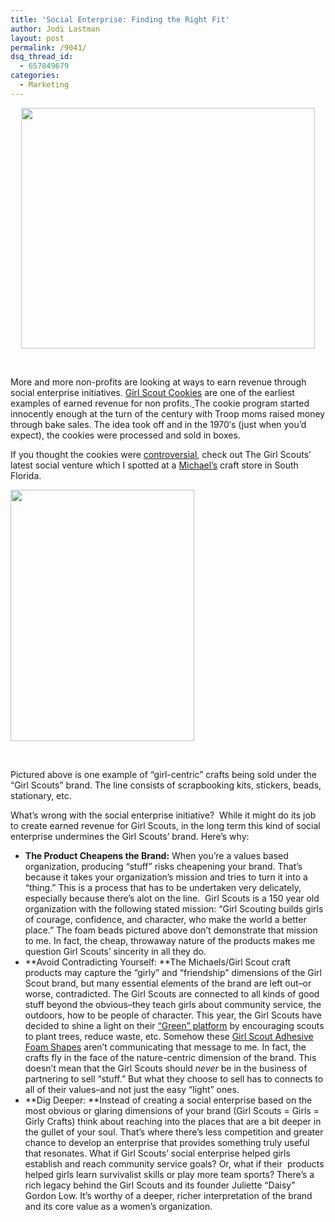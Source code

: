 ```yaml
---
title: 'Social Enterprise: Finding the Right Fit'
author: Jodi Lastman
layout: post
permalink: /9041/
dsq_thread_id:
  - 657849679
categories:
  - Marketing
---
```

<p style="text-align: center;">
  <a href="http://hypenotic.com/meaning-fulmarketing/9041/9041/attachment/screen-shot-2012-04-20-at-3-34-52-pm" rel="attachment wp-att-9062"><img class="aligncenter  wp-image-9062" title="Screen shot 2012-04-20 at 3.34.52 PM" src="http://hypenotic.com/wordpress/wp-content/uploads/2012/04/Screen-shot-2012-04-20-at-3.34.52-PM.png" alt="" width="470" height="385" /></a>
</p>

&nbsp;

More and more non-profits are looking at ways to earn revenue through social enterprise initiatives. [Girl Scout Cookies][1] are one of the earliest examples of earned revenue for non profits.[ ][1]The cookie program started innocently enough at the turn of the century with Troop moms raised money through bake sales. The idea took off and in the 1970&#8242;s (just when you&#8217;d expect), the cookies were processed and sold in boxes.

If you thought the cookies were [controversial][2], check out The Girl Scouts&#8217; latest social venture which I spotted at a [Michael&#8217;s][3] craft store in South Florida.

<a href="http://hypenotic.com/meaning-fulmarketing/9041/9041/attachment/screen-shot-2012-04-16-at-6-16-19-pm" rel="attachment wp-att-9042"><img class="aligncenter size-full wp-image-9042" title="Screen shot 2012-04-16 at 6.16.19 PM" src="http://hypenotic.com/wordpress/wp-content/uploads/2012/04/Screen-shot-2012-04-16-at-6.16.19-PM.png" alt="" width="294" height="402" /></a>

&nbsp;

Pictured above is one example of &#8220;girl-centric&#8221; crafts being sold under the &#8220;Girl Scouts&#8221; brand. The line consists of scrapbooking kits, stickers, beads, stationary, etc.

What&#8217;s wrong with the social enterprise initiative?  While it might do its job to create earned revenue for Girl Scouts, in the long term this kind of social enterprise undermines the Girl Scouts&#8217; brand. Here&#8217;s why:

*   **The Product Cheapens the Brand:** When you&#8217;re a values based organization, producing &#8220;stuff&#8221; risks cheapening your brand. That&#8217;s because it takes your organization&#8217;s mission and tries to turn it into a &#8220;thing.&#8221; This is a process that has to be undertaken very delicately, especially because there&#8217;s alot on the line.  Girl Scouts is a 150 year old organization with the following stated mission: &#8220;Girl Scouting builds girls of courage, confidence, and character, who make the world a better place.&#8221; The foam beads pictured above don&#8217;t demonstrate that mission to me. In fact, the cheap, throwaway nature of the products makes me question Girl Scouts&#8217; sincerity in all they do.
*   **Avoid Contradicting Yourself: **The Michaels/Girl Scout craft products may capture the &#8220;girly&#8221; and &#8220;friendship&#8221; dimensions of the Girl Scout brand, but many essential elements of the brand are left out&#8211;or worse, contradicted. The Girl Scouts are connected to all kinds of good stuff beyond the obvious&#8211;they teach girls about community service, the outdoors, how to be people of character. This year, the Girl Scouts have decided to shine a light on their [&#8220;Green&#8221; platform][4] by encouraging scouts to plant trees, reduce waste, etc. Somehow these [Girl Scout Adhesive Foam Shapes][5] aren&#8217;t communicating that message to me. In fact, the crafts fly in the face of the nature-centric dimension of the brand. This doesn&#8217;t mean that the Girl Scouts should *never* be in the business of partnering to sell &#8220;stuff.&#8221; But what they choose to sell has to connects to all of their values&#8211;and not just the easy &#8220;light&#8221; ones.
*   **Dig Deeper: **Instead of creating a social enterprise based on the most obvious or glaring dimensions of your brand (Girl Scouts = Girls = Girly Crafts) think about reaching into the places that are a bit deeper in the gullet of your soul. That&#8217;s where there&#8217;s less competition and greater chance to develop an enterprise that provides something truly useful that resonates. What if Girl Scouts&#8217; social enterprise helped girls establish and reach community service goals? Or, what if their  products helped girls learn survivalist skills or play more team sports? There&#8217;s a rich legacy behind the Girl Scouts and its founder Juliette &#8220;Daisy&#8221; Gordon Low. It&#8217;s worthy of a deeper, richer interpretation of the brand and its core value as a women&#8217;s organization.

&nbsp;

 [1]: http://www.girlscouts.org/program/gs_cookies/cookie_history/
 [2]: http://www.thepetitionsite.com/1/stop-the-girl-scout-cookie-lie/
 [3]: http://michaels.com/
 [4]: http://www.girlscouts.org/gsforevergreen/
 [5]: http://michaels.com/girl-scouts-adhesive-foam-shapes/kd2578,default,pd.html?cgid=products-kidsteachers-girlscouts&start=1